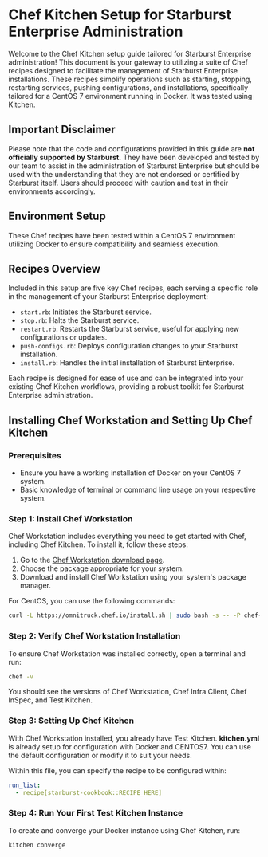 # Chef Kitchen Setup for Starburst Enterprise Administration

Welcome to the Chef Kitchen setup guide tailored for Starburst Enterprise administration! This document is your gateway to utilizing a suite of Chef recipes designed to facilitate the management of Starburst Enterprise installations. These recipes simplify operations such as starting, stopping, restarting services, pushing configurations, and installations, specifically tailored for a CentOS 7 environment running in Docker. It was tested using Kitchen.

## Important Disclaimer

Please note that the code and configurations provided in this guide are **not officially supported by Starburst.** They have been developed and tested by our team to assist in the administration of Starburst Enterprise but should be used with the understanding that they are not endorsed or certified by Starburst itself. Users should proceed with caution and test in their environments accordingly.

## Environment Setup

These Chef recipes have been tested within a CentOS 7 environment utilizing Docker to ensure compatibility and seamless execution.

## Recipes Overview

Included in this setup are five key Chef recipes, each serving a specific role in the management of your Starburst Enterprise deployment:

- `start.rb`: Initiates the Starburst service.
- `stop.rb`: Halts the Starburst service.
- `restart.rb`: Restarts the Starburst service, useful for applying new configurations or updates.
- `push-configs.rb`: Deploys configuration changes to your Starburst installation.
- `install.rb`: Handles the initial installation of Starburst Enterprise.

Each recipe is designed for ease of use and can be integrated into your existing Chef Kitchen workflows, providing a robust toolkit for Starburst Enterprise administration.

## Installing Chef Workstation and Setting Up Chef Kitchen

### Prerequisites

- Ensure you have a working installation of Docker on your CentOS 7 system.
- Basic knowledge of terminal or command line usage on your respective system.

### Step 1: Install Chef Workstation

Chef Workstation includes everything you need to get started with Chef, including Chef Kitchen. To install it, follow these steps:

1. Go to the [Chef Workstation download page](https://downloads.chef.io/tools/workstation).
2. Choose the package appropriate for your system.
3. Download and install Chef Workstation using your system's package manager.

For CentOS, you can use the following commands:

```sh
curl -L https://omnitruck.chef.io/install.sh | sudo bash -s -- -P chef-workstation
```

### Step 2: Verify Chef Workstation Installation

To ensure Chef Workstation was installed correctly, open a terminal and run:

```sh
chef -v
```

You should see the versions of Chef Workstation, Chef Infra Client, Chef InSpec, and Test Kitchen.

### Step 3: Setting Up Chef Kitchen

With Chef Workstation installed, you already have Test Kitchen. **kitchen.yml** is already setup for configuration with Docker and CENTOS7. You can use the default configuration or modify it to suit your needs.

Within this file, you can specify the recipe to be configured within:

```yaml
run_list:
  - recipe[starburst-cookbook::RECIPE_HERE]
```

### Step 4: Run Your First Test Kitchen Instance

To create and converge your Docker instance using Chef Kitchen, run:

```sh
kitchen converge
```
